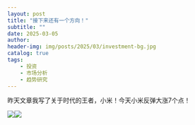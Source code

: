 ```yaml
---
layout: post
title: "接下来还有一个方向！"
subtitle: ""
date: 2025-03-05
author: 
header-img: img/posts/2025/03/investment-bg.jpg
catalog: true
tags:
    - 投资
    - 市场分析
    - 趋势研究
---
```


昨天文章我写了关于时代的王者，小米！今天小米反弹大涨7个点！

<mp-common-videosnap class="js_uneditable custom_select_card channels_iframe videosnap_video_iframe mp_common_widget" data-type="video" data-id="export/UzFfAgtgekIEAQAAAAAArwkLMGRwoQAAAAstQy6ubaLX4KHWvLEZgBPE4oBULyFXUryJzNPgMIv7DHdjxxstC-s1APqDROEA" data-url="https://findermp.video.qq.com/251/20304/stodownload?encfilekey=rjD5jyTuFrIpZ2ibE8T7Ym3K77SEULgkiasSw7grWWSUFUMibqRF3fHTWGfQwhsg9CBib11T2rExooiaddaicQm6qzGHusJp890ibrNMcicRhNkY1qYGjicTrK9muWA&amp;token=cztXnd9GyrGI2ibOUcFLMKNmFaY7diayqUUftS8cFMDP2zJS46XGo4L8NFmZZMbJNhZHymMLI4Is91B3s5tgg6UI6ta8KB6chdTExkpmN784hBhLYPMvB2ak8uhkf5C6yeLxIn5CKm1y0gFv0HvYVTHErMf3UbMUdLg83bFzjRiaOE&amp;idx=1&amp;hy=SZ&amp;m=&amp;scene=2&amp;uzid=2" data-headimgurl="http://wx.qlogo.cn/finderhead/PiajxSqBRaEJZdoduuYAS4Ook4D4xXzRACctLynK03NwpuKF1zrgoFQ/0" data-nickname="南方都市报" data-username="v2_060000231003b20faec8c6e08a1ac0d2cc00ec37b0775dc5b8fc343c7decb72f4bd71e366d51@finder" data-desc="#雷军亮相首场“代表通道” ：坚持走科技创新道路，走高端化发展道路
&gt;&gt;更多热点，点击关注@南方都市报 #都在看
 #2025全国两会 #雷军 #小米 #小米汽车 #小米SU7" data-mediatype="4" data-width="1080" data-height="1920" data-nonceid="5683490545849749674" data-parentwidth="400">![](https://mmbiz.qpic.cn/sz_mmbiz_jpg/https://mmbiz.qpic.cn/sz_mmbiz_jpg/ViaIfpMVXKTRSF2E3vzdkueAVB6scMOZpzdOVlZBsOFUPicycxSIlErdxhXkNL6mtey3V7bDVtxUw8Olic5fvhI2g/640?wx_fmt=jpeg)![](https://mmbiz.qpic.cn/sz_mmbiz_jpg/https://mmbiz.qpic.cn/sz_mmbiz_jpg/ViaIfpMVXKTRSF2E3vzdkueAVB6scMOZpzj4kbnn4ySyC2YMrZy6fwiaOXxgLNXuG31t6Twh0lDR2Gic8gbGSvPgQ/640?wx_fmt=jpeg)